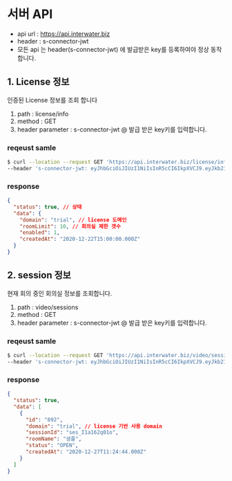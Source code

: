 # 서버 API

- api url : <https://api.interwater.biz>
- header : s-connector-jwt
- 모든 api 는 header(s-connector-jwt) 에 발급받은 key를 등록하여야 정상 동작 합니다.

## 1. License 정보

인증된 License 정보를 조회 합니다

1. path : license/info
2. method : GET
3. header parameter : s-connector-jwt
   @ 발급 받은 key키를 입력합니다.

### reqeust samle

```bash
$ curl --location --request GET 'https://api.interwater.biz/license/info' \
--header 's-connector-jwt: eyJhbGciOiJIUzI1NiIsInR5cCI6IkpXVCJ9.eyJkb21haW4iOiJ0cmlhbCIsImVudiI6InByb2QiLCJpc1RyaWFsIjp0cnVlLCJjb21wYW55X25hbWUiOiJzLWNvbm5lY3RvciIsImlhdCI6MTYwOTA2Nzc3MCwiZXhwIjoxNjA5MTU0MTcwfQ.U7qDLxWGerdc24b3bm6UuS_sh6e2s7R_cI20loivcKk'

```

### response

```json
{
  "status": true, // 상태
  "data": {
    "domain": "trial", // license 도메인
    "roomLimit": 10, // 회의실 제한 갯수
    "enabled": 1,
    "createdAt": "2020-12-22T15:00:00.000Z"
  }
}
```

## 2. session 정보

현재 회의 중인 회의실 정보를 조회합니다.

1. path : video/sessions
2. method : GET
3. header parameter : s-connector-jwt
   @ 발급 받은 key키를 입력합니다.

### reqeust samle

```bash
$ curl --location --request GET 'https://api.interwater.biz/video/sessions' \
--header 's-connector-jwt: eyJhbGciOiJIUzI1NiIsInR5cCI6IkpXVCJ9.eyJkb21haW4iOiJ0cmlhbCIsImVudiI6InByb2QiLCJpc1RyaWFsIjp0cnVlLCJjb21wYW55X25hbWUiOiJzLWNvbm5lY3RvciIsImlhdCI6MTYwOTA2Nzc3MCwiZXhwIjoxNjA5MTU0MTcwfQ.U7qDLxWGerdc24b3bm6UuS_sh6e2s7R_cI20loivcKk'

```

### response

```json
{
  "status": true,
  "data": [
    {
      "id": "892",
      "domain": "trial", // license 기반 사용 domain
      "sessionId": "ses_I1a162q01o",
      "roomName": "샘플",
      "status": "OPEN",
      "createdAt": "2020-12-27T11:24:44.000Z"
    }
  ]
}
```
